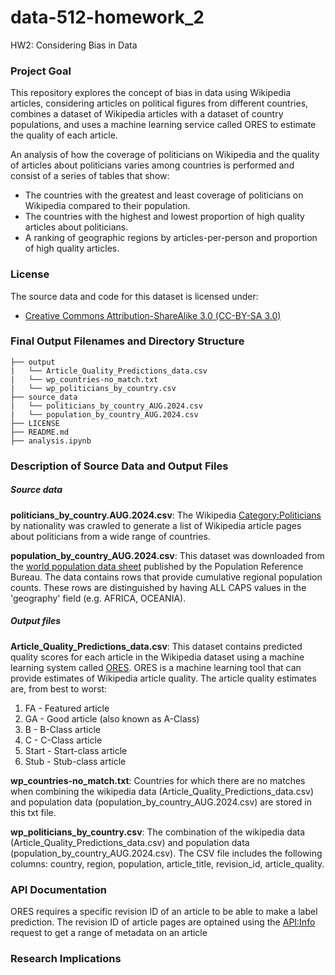 # data-512-homework_2

HW2: Considering Bias in Data

### Project Goal

This repository explores the concept of bias in data using Wikipedia articles, considering articles on political figures from different countries, combines a dataset of Wikipedia articles with a dataset of country populations, and uses a machine learning service called ORES to estimate the quality of each article.

An analysis of how the coverage of politicians on Wikipedia and the quality of articles about politicians varies among countries is performed and consist of a series of tables that show:

- The countries with the greatest and least coverage of politicians on Wikipedia compared to their population.
- The countries with the highest and lowest proportion of high quality articles about politicians.
- A ranking of geographic regions by articles-per-person and proportion of high quality articles.


### License

The source data and code for this dataset is licensed under:
- [Creative Commons Attribution-ShareAlike 3.0 (CC-BY-SA 3.0)](https://creativecommons.org/licenses/by-sa/3.0/deed.en)


### Final Output Filenames and Directory Structure

```
├── output
|   └── Article_Quality_Predictions_data.csv
|   └── wp_countries-no_match.txt
|   └── wp_politicians_by_country.csv
├── source_data
|   └── politicians_by_country_AUG.2024.csv
|   └── population_by_country_AUG.2024.csv
├── LICENSE
├── README.md
├── analysis.ipynb
```


### Description of Source Data and Output Files

##### Source data
**politicians_by_country.AUG.2024.csv**:
The Wikipedia [Category:Politicians](https://en.wikipedia.org/wiki/Category:Politicians_by_nationality) by nationality was crawled to generate a list of Wikipedia article pages about politicians from a wide range of countries.

**population_by_country_AUG.2024.csv**: This dataset was downloaded from the [world population data sheet](https://www.prb.org/international/indicator/population/table/) published by the Population Reference Bureau. The data contains rows that provide cumulative regional population counts. These rows are distinguished by having ALL CAPS values in the 'geography' field (e.g. AFRICA, OCEANIA).

##### Output files

**Article_Quality_Predictions_data.csv**:
This dataset contains predicted quality scores for each article in the Wikipedia dataset using a machine learning system called [ORES](https://www.mediawiki.org/wiki/ORES). ORES is a machine learning tool that can provide estimates of Wikipedia article quality. The article quality estimates are, from best to worst:
1. FA - Featured article
2. GA - Good article (also known as A-Class)
3. B - B-Class article
4. C - C-Class article
5. Start - Start-class article
6. Stub - Stub-class article

**wp_countries-no_match.txt**: Countries for which there are no matches when combining the wikipedia data (Article_Quality_Predictions_data.csv) and population data (population_by_country_AUG.2024.csv) are stored in this txt file.


**wp_politicians_by_country.csv**: The combination of the wikipedia data (Article_Quality_Predictions_data.csv) and population data (population_by_country_AUG.2024.csv).
The CSV file includes the following columns: country, region, population, article_title, revision_id, article_quality.




### API Documentation

ORES requires a specific revision ID of an article to be able to make a label prediction. The revision ID of article pages are optained  using the [API:Info](https://www.mediawiki.org/wiki/API:Info) request to get a range of metadata on an article



### Research Implications
